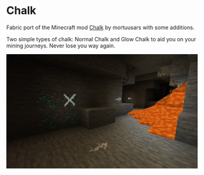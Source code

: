 # Chalk
Fabric port of the Minecraft mod [Chalk](https://github.com/mortuusars/Chalk) by mortuusars with some additions.

Two simple types of chalk: Normal Chalk and Glow Chalk to aid you on your mining journeys. Never lose you way again.

![Chalk](./images/chalk.png "Chalk")